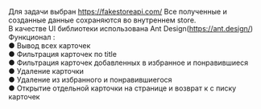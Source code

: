 Для задачи выбран https://fakestoreapi.com/ Все полученные и созданные данные сохраняются во внутреннем store.  
В качестве UI библиотеки использована Ant Design(https://ant.design/)  
Функционал :  
● Вывод всех карточек  
● Фильтрация карточек по title  
● Фильтрация карточек добавленных в избранное и понравившиеся  
● Удаление карточки  
● Удаление из избранного и понравившиегося  
● Открытие отдельной карточки на странице и возврат к с писку карточек  
